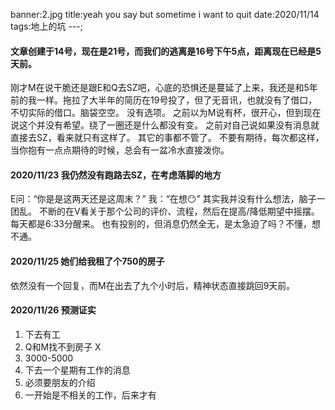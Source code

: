 banner:2.jpg
title:yeah you say but sometime i want to quit
date:2020/11/14
tags:地上的坑
---;
#### 文章创建于14号，现在是21号，而我们的逃离是16号下午5点，距离现在已经是5天前。

刚才M在说干脆还是跟E和Q去SZ吧，心底的恐惧还是蔓延了上来，我还是和5年前的我一样。拖拉了大半年的简历在19号投了，但了无音讯，也就没有了借口，不切实际的借口。脑袋空空。
没有选项。
之前以为M说有杯，很开心，但到现在说这个并没有希望。绕了一圈还是什么都没有变。
之前对自己说如果没有消息就直接去SZ，看来就只有这样了。
其它的事都不管了。
不要有期待，每次都这样，当你抱有一点点期待的时候，总会有一盆冷水直接泼你。

#### 2020/11/23 我仍然没有跑路去SZ，在考虑落脚的地方
E问：“你是是这两天还是这周末？”
我：“在想😶”
其实我并没有什么想法，脑子一团乱。
不断的在V看关于那个公司的评价、流程，然后在提高/降低期望中摇摆。
每天都是6:33分醒来。
也有投别的，但消息仍然全无，是太急迫了吗？不懂，想不通。

#### 2020/11/25 她们给我租了个750的房子
依然没有一个回复，而M在出去了九个小时后，精神状态直接跳回9天前。

#### 2020/11/26 预测证实
1. 下去有工
2. Q和M找不到房子 X
3. 3000-5000 
4. 下去一个星期有工作的消息
5. 必须要朋友的介绍
6. 一开始是不相关的工作，后来才有

